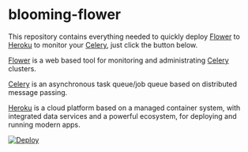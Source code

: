 # blooming-flower

This repository contains everything needed to quickly deploy [Flower] to [Heroku] to monitor your [Celery], just click the button below. 

[Flower] is a web based tool for monitoring and administrating [Celery] clusters.

[Celery] is an asynchronous task queue/job queue based on distributed message passing.

[Heroku] is a cloud platform based on a managed container system, with integrated data services and a powerful ecosystem, for deploying and running modern apps.

[![Deploy](https://www.herokucdn.com/deploy/button.svg)](https://heroku.com/deploy)

[Celery]: http://www.celeryproject.org/
[Flower]: http://flower.readthedocs.org/en/latest/
[Heroku]: https://www.heroku.com/
